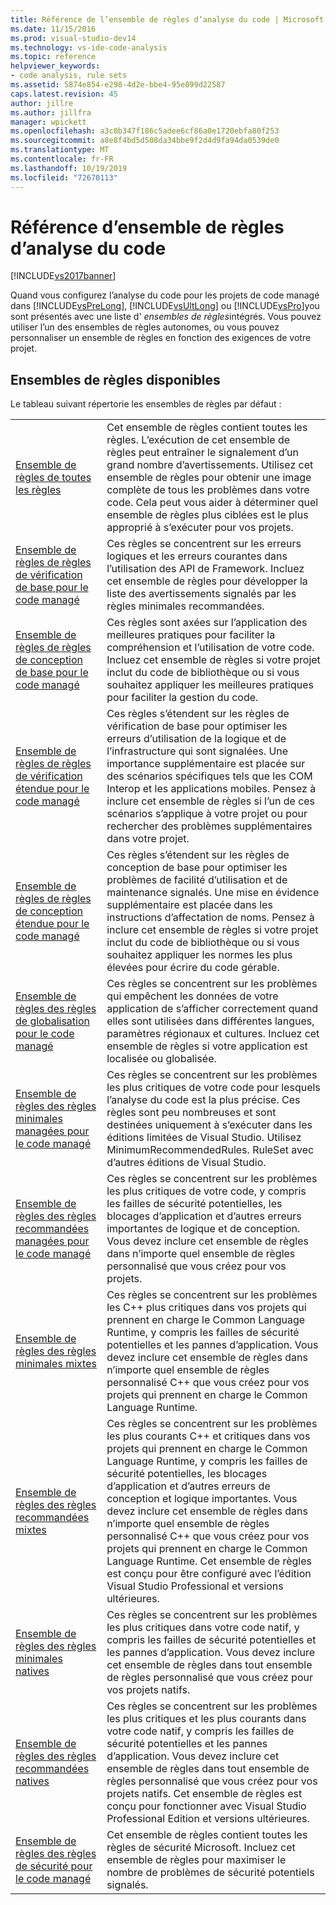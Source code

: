 ```yaml
---
title: Référence de l’ensemble de règles d’analyse du code | Microsoft Docs
ms.date: 11/15/2016
ms.prod: visual-studio-dev14
ms.technology: vs-ide-code-analysis
ms.topic: reference
helpviewer_keywords:
- code analysis, rule sets
ms.assetid: 5874e854-e298-4d2e-bbe4-95e899d22587
caps.latest.revision: 45
author: jillre
ms.author: jillfra
manager: wpickett
ms.openlocfilehash: a3c0b347f186c5adee6cf86a0e1720ebfa80f253
ms.sourcegitcommit: a8e8f4bd5d508da34bbe9f2d4d9fa94da0539de0
ms.translationtype: MT
ms.contentlocale: fr-FR
ms.lasthandoff: 10/19/2019
ms.locfileid: "72670113"
---
```

# <a name="code-analysis-rule-set-reference"></a>Référence d’ensemble de règles d’analyse du code
[!INCLUDE[vs2017banner](../includes/vs2017banner.md)]

Quand vous configurez l’analyse du code pour les projets de code managé dans [!INCLUDE[vsPreLong](../includes/vsprelong-md.md)], [!INCLUDE[vsUltLong](../includes/vsultlong-md.md)] ou [!INCLUDE[vsPro](../includes/vspro-md.md)]you sont présentés avec une liste d' *ensembles de règles*intégrés. Vous pouvez utiliser l’un des ensembles de règles autonomes, ou vous pouvez personnaliser un ensemble de règles en fonction des exigences de votre projet.

## <a name="available-rule-sets"></a>Ensembles de règles disponibles
 Le tableau suivant répertorie les ensembles de règles par défaut :

|||
|-|-|
|[Ensemble de règles de toutes les règles](../code-quality/all-rules-rule-set.md)|Cet ensemble de règles contient toutes les règles. L’exécution de cet ensemble de règles peut entraîner le signalement d’un grand nombre d’avertissements. Utilisez cet ensemble de règles pour obtenir une image complète de tous les problèmes dans votre code. Cela peut vous aider à déterminer quel ensemble de règles plus ciblées est le plus approprié à s’exécuter pour vos projets.|
|[Ensemble de règles de règles de vérification de base pour le code managé](../code-quality/basic-correctness-rules-rule-set-for-managed-code.md)|Ces règles se concentrent sur les erreurs logiques et les erreurs courantes dans l’utilisation des API de Framework. Incluez cet ensemble de règles pour développer la liste des avertissements signalés par les règles minimales recommandées.|
|[Ensemble de règles de règles de conception de base pour le code managé](../code-quality/basic-design-guideline-rules-rule-set-for-managed-code.md)|Ces règles sont axées sur l’application des meilleures pratiques pour faciliter la compréhension et l’utilisation de votre code. Incluez cet ensemble de règles si votre projet inclut du code de bibliothèque ou si vous souhaitez appliquer les meilleures pratiques pour faciliter la gestion du code.|
|[Ensemble de règles de règles de vérification étendue pour le code managé](../code-quality/extended-correctness-rules-rule-set-for-managed-code.md)|Ces règles s’étendent sur les règles de vérification de base pour optimiser les erreurs d’utilisation de la logique et de l’infrastructure qui sont signalées. Une importance supplémentaire est placée sur des scénarios spécifiques tels que les COM Interop et les applications mobiles. Pensez à inclure cet ensemble de règles si l’un de ces scénarios s’applique à votre projet ou pour rechercher des problèmes supplémentaires dans votre projet.|
|[Ensemble de règles de règles de conception étendue pour le code managé](../code-quality/extended-design-guidelines-rules-rule-set-for-managed-code.md)|Ces règles s’étendent sur les règles de conception de base pour optimiser les problèmes de facilité d’utilisation et de maintenance signalés. Une mise en évidence supplémentaire est placée dans les instructions d’affectation de noms. Pensez à inclure cet ensemble de règles si votre projet inclut du code de bibliothèque ou si vous souhaitez appliquer les normes les plus élevées pour écrire du code gérable.|
|[Ensemble de règles des règles de globalisation pour le code managé](../code-quality/globalization-rules-rule-set-for-managed-code.md)|Ces règles se concentrent sur les problèmes qui empêchent les données de votre application de s’afficher correctement quand elles sont utilisées dans différentes langues, paramètres régionaux et cultures. Incluez cet ensemble de règles si votre application est localisée ou globalisée.|
|[Ensemble de règles des règles minimales managées pour le code managé](../code-quality/managed-minimun-rules-rule-set-for-managed-code.md)|Ces règles se concentrent sur les problèmes les plus critiques de votre code pour lesquels l’analyse du code est la plus précise.  Ces règles sont peu nombreuses et sont destinées uniquement à s’exécuter dans les éditions limitées de Visual Studio.  Utilisez MinimumRecommendedRules. RuleSet avec d’autres éditions de Visual Studio.|
|[Ensemble de règles des règles recommandées managées pour le code managé](../code-quality/managed-recommended-rules-rule-set-for-managed-code.md)|Ces règles se concentrent sur les problèmes les plus critiques de votre code, y compris les failles de sécurité potentielles, les blocages d’application et d’autres erreurs importantes de logique et de conception. Vous devez inclure cet ensemble de règles dans n’importe quel ensemble de règles personnalisé que vous créez pour vos projets.|
|[Ensemble de règles des règles minimales mixtes](../code-quality/mixed-minimum-rules-rule-set.md)|Ces règles se concentrent sur les problèmes les C++ plus critiques dans vos projets qui prennent en charge le Common Language Runtime, y compris les failles de sécurité potentielles et les pannes d’application. Vous devez inclure cet ensemble de règles dans n’importe quel ensemble de règles personnalisé C++ que vous créez pour vos projets qui prennent en charge le Common Language Runtime.|
|[Ensemble de règles des règles recommandées mixtes](../code-quality/mixed-recommended-rules-rule-set.md)|Ces règles se concentrent sur les problèmes les plus courants C++ et critiques dans vos projets qui prennent en charge le Common Language Runtime, y compris les failles de sécurité potentielles, les blocages d’application et d’autres erreurs de conception et logique importantes. Vous devez inclure cet ensemble de règles dans n’importe quel ensemble de règles personnalisé C++ que vous créez pour vos projets qui prennent en charge le Common Language Runtime.  Cet ensemble de règles est conçu pour être configuré avec l’édition Visual Studio Professional et versions ultérieures.|
|[Ensemble de règles des règles minimales natives](../code-quality/native-minimum-rules-rule-set.md)|Ces règles se concentrent sur les problèmes les plus critiques dans votre code natif, y compris les failles de sécurité potentielles et les pannes d’application. Vous devez inclure cet ensemble de règles dans tout ensemble de règles personnalisé que vous créez pour vos projets natifs.|
|[Ensemble de règles des règles recommandées natives](../code-quality/native-recommended-rules-rule-set.md)|Ces règles se concentrent sur les problèmes les plus critiques et les plus courants dans votre code natif, y compris les failles de sécurité potentielles et les pannes d’application.  Vous devez inclure cet ensemble de règles dans tout ensemble de règles personnalisé que vous créez pour vos projets natifs.  Cet ensemble de règles est conçu pour fonctionner avec Visual Studio Professional Edition et versions ultérieures.|
|[Ensemble de règles des règles de sécurité pour le code managé](../code-quality/security-rules-rule-set-for-managed-code.md)|Cet ensemble de règles contient toutes les règles de sécurité Microsoft. Incluez cet ensemble de règles pour maximiser le nombre de problèmes de sécurité potentiels signalés.|
